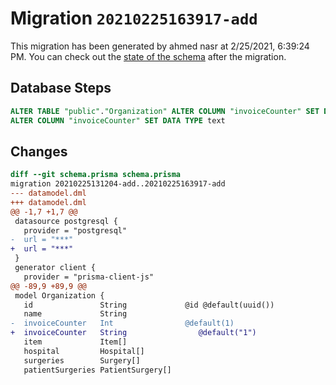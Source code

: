 # Migration `20210225163917-add`

This migration has been generated by ahmed nasr at 2/25/2021, 6:39:24 PM.
You can check out the [state of the schema](./schema.prisma) after the migration.

## Database Steps

```sql
ALTER TABLE "public"."Organization" ALTER COLUMN "invoiceCounter" SET DEFAULT E'1',
ALTER COLUMN "invoiceCounter" SET DATA TYPE text
```

## Changes

```diff
diff --git schema.prisma schema.prisma
migration 20210225131204-add..20210225163917-add
--- datamodel.dml
+++ datamodel.dml
@@ -1,7 +1,7 @@
 datasource postgresql {
   provider = "postgresql"
-  url = "***"
+  url = "***"
 }
 generator client {
   provider = "prisma-client-js"
@@ -89,9 +89,9 @@
 model Organization {
   id               String             @id @default(uuid())
   name             String
-  invoiceCounter   Int                @default(1)
+  invoiceCounter   String                @default("1")
   item             Item[]
   hospital         Hospital[]
   surgeries        Surgery[]
   patientSurgeries PatientSurgery[]
```
